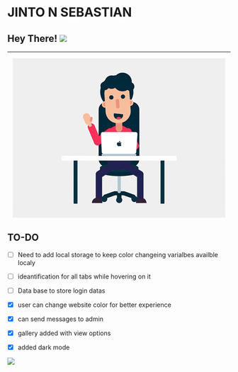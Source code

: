 # JINTO N SEBASTIAN
## Hey There! <img src="https://raw.githubusercontent.com/MartinHeinz/MartinHeinz/master/wave.gif" width="25px">
---
<p align="center">
  <a href="https://t.me/jintons"><img src="https://github.com/jinto4638/jinto4638/blob/main/giphy.gif"></a>
    </p>
    
## TO-DO

- [ ] Need to add local storage to keep color changeing varialbes availble localy
- [ ] ideantification for all tabs while hovering on it
- [ ] Data base to store login datas
- [x] user can change website color for better experience
- [x] can send messages to admin 
- [x] gallery added with view options
- [x] added dark mode 



<a href="https://jinto4638.github.io"><img src="https://img.shields.io/badge/Visit Website-000000?style=for-the-badge&logo=drive&logoColor=white"></a>
